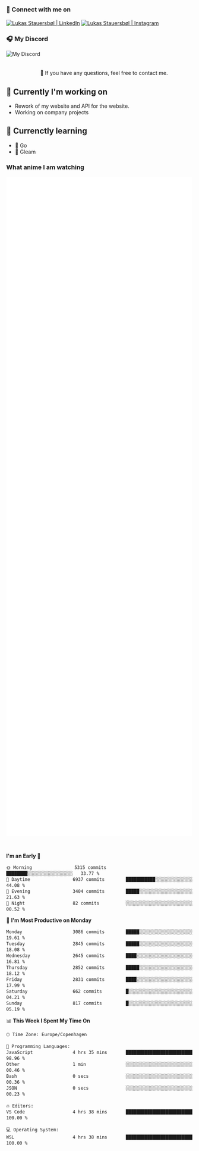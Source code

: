 ### 🔗 Connect with me on
<a href="https://www.instagram.com/lukas_stauersbol" target="_blank"><img align="center" src="https://raw.githubusercontent.com/stauersbol/stauersbol/main/images/instagram.svg" alt="Lukas Stauersbøl | LinkedIn" width="30px"/></a>
<a href="https://www.linkedin.com/in/lukas-stauersbol/" target="_blank"><img align="center" src="https://raw.githubusercontent.com/stauersbol/stauersbol/main/images/linkedin.svg" alt="Lukas Stauersbøl | Instagram" width="30px"/></a>

<p align="center">
 <h3>🎧 My Discord</h3>
 <img align="left" height="55px" src="https://discord.c99.nl/widget/theme-2/147806323323568128.png" alt="My Discord" />
</p>

<br/>
<br/>
<br/>
💬 If you have any questions, feel free to contact me.

## 🔭 Currently I'm working on
- Rework of my website and API for the website.
- Working on company projects
 
## 🌱 Currenctly learning
- 💙 Go
- 💜 Gleam

### What anime I am watching
<a href="https://anilist.co/user/slashiy/" align="center"><img align="center" width="500px" src="metrics.plugin.personal.anilist.svg" /></a>

<br/>

<!--START_SECTION:waka-->
**I'm an Early 🐤** 

```text
🌞 Morning                5315 commits        ████████░░░░░░░░░░░░░░░░░   33.77 % 
🌆 Daytime                6937 commits        ███████████░░░░░░░░░░░░░░   44.08 % 
🌃 Evening                3404 commits        █████░░░░░░░░░░░░░░░░░░░░   21.63 % 
🌙 Night                  82 commits          ░░░░░░░░░░░░░░░░░░░░░░░░░   00.52 % 
```
📅 **I'm Most Productive on Monday** 

```text
Monday                   3086 commits        █████░░░░░░░░░░░░░░░░░░░░   19.61 % 
Tuesday                  2845 commits        █████░░░░░░░░░░░░░░░░░░░░   18.08 % 
Wednesday                2645 commits        ████░░░░░░░░░░░░░░░░░░░░░   16.81 % 
Thursday                 2852 commits        █████░░░░░░░░░░░░░░░░░░░░   18.12 % 
Friday                   2831 commits        ████░░░░░░░░░░░░░░░░░░░░░   17.99 % 
Saturday                 662 commits         █░░░░░░░░░░░░░░░░░░░░░░░░   04.21 % 
Sunday                   817 commits         █░░░░░░░░░░░░░░░░░░░░░░░░   05.19 % 
```


📊 **This Week I Spent My Time On** 

```text
🕑︎ Time Zone: Europe/Copenhagen

💬 Programming Languages: 
JavaScript               4 hrs 35 mins       █████████████████████████   98.96 % 
Other                    1 min               ░░░░░░░░░░░░░░░░░░░░░░░░░   00.46 % 
Bash                     0 secs              ░░░░░░░░░░░░░░░░░░░░░░░░░   00.36 % 
JSON                     0 secs              ░░░░░░░░░░░░░░░░░░░░░░░░░   00.23 % 

🔥 Editors: 
VS Code                  4 hrs 38 mins       █████████████████████████   100.00 % 

💻 Operating System: 
WSL                      4 hrs 38 mins       █████████████████████████   100.00 % 
```


<!--END_SECTION:waka-->
